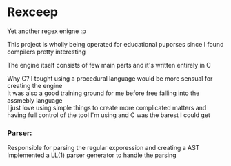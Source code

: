 # Rexceep

Yet another regex enigne :p

This project is wholly being operated for educational puporses since I found compilers pretty interesting  

The engine itself consists of few main parts and it's written entirely in C

Why C?
I tought using a procedural language would be more sensual for creating the engine  
It was also a good training ground for me before free falling into the assmebly language  
I just love using simple things to create more complicated matters and having full control of the tool I'm using and C was the barest I could get

### Parser:
Responsible for parsing the regular exporession and creating a AST  
Implemented a LL(1) parser generator to handle the parsing
